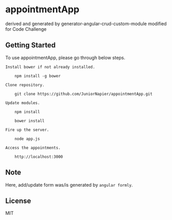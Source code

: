 # appointmentApp

derived and generated by generator-angular-crud-custom-module
modified for Code Challenge

## Getting Started

To use appointmentApp, please go through below steps.

    Install bower if not already installed.
    
        npm install -g bower

    Clone repository.
    
        git clone https://github.com/JuniorNapier/appointmentApp.git

    Update modules.
    
        npm install
        
        bower install

    Fire up the server.
    
        node app.js

    Access the appointments.
    
        http://localhost:3000
        

## Note

Here, add/update form was/is generated by `angular formly`. 

## License

MIT

